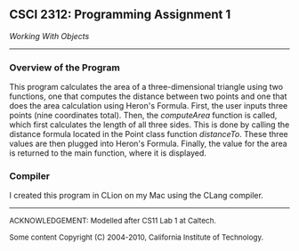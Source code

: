 ## CSCI 2312: Programming Assignment 1

_Working With Objects_

* * *

### Overview of the Program

This program calculates the area of a three-dimensional triangle using two functions, one that computes the distance between two points and one that does the area calculation using Heron's Formula. First, the user inputs three points (nine coordinates total). Then, the _computeArea_ function is called, which first calculates the length of all three sides. This is done by calling the distance formula located in the Point class function _distanceTo_. These three values are then plugged into Heron's Formula. Finally, the value for the area is returned to the main function, where it is displayed. 


### Compiler

I created this program in CLion on my Mac using the CLang compiler.

* * *

<font size="-1">ACKNOWLEDGEMENT: Modelled after CS11 Lab 1 at Caltech.</font>

<font size="-1">Some content Copyright (C) 2004-2010, California Institute of Technology.</font>
